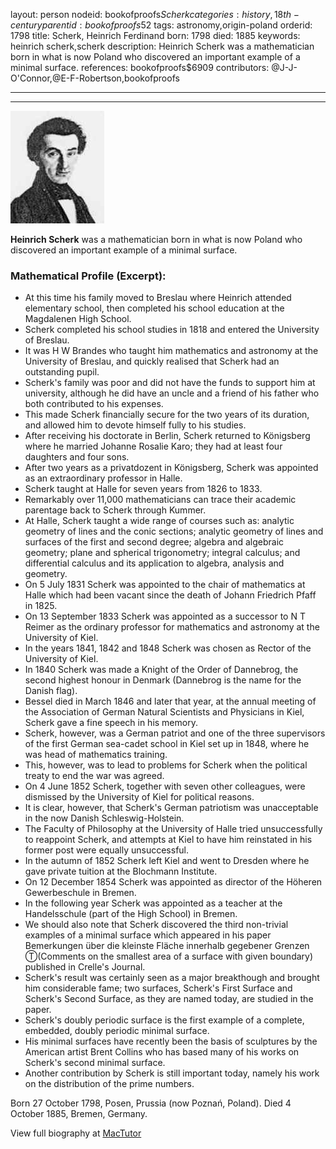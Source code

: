 layout: person
nodeid: bookofproofs$Scherk
categories: history,18th-century
parentid: bookofproofs$52
tags: astronomy,origin-poland
orderid: 1798
title: Scherk, Heinrich Ferdinand
born: 1798
died: 1885
keywords: heinrich scherk,scherk
description: Heinrich Scherk was a mathematician born in what is now Poland who discovered an important example of a minimal surface.
references: bookofproofs$6909
contributors: @J-J-O'Connor,@E-F-Robertson,bookofproofs

---



---

![Scherk.jpg](https://github.com/bookofproofs/bookofproofs.github.io/blob/main/_sources/_assets/images/portraits/Scherk.jpg?raw=true)

**Heinrich Scherk** was a mathematician born in what is now Poland who discovered an important example of a minimal surface.

### Mathematical Profile (Excerpt):
* At this time his family moved to Breslau where Heinrich attended elementary school, then completed his school education at the Magdalenen High School.
* Scherk completed his school studies in 1818 and entered the University of Breslau.
* It was H W Brandes who taught him mathematics and astronomy at the University of Breslau, and quickly realised that Scherk had an outstanding pupil.
* Scherk's family was poor and did not have the funds to support him at university, although he did have an uncle and a friend of his father who both contributed to his expenses.
* This made Scherk financially secure for the two years of its duration, and allowed him to devote himself fully to his studies.
* After receiving his doctorate in Berlin, Scherk returned to Königsberg where he married Johanne Rosalie Karo; they had at least four daughters and four sons.
* After two years as a privatdozent in Königsberg, Scherk was appointed as an extraordinary professor in Halle.
* Scherk taught at Halle for seven years from 1826 to 1833.
* Remarkably over 11,000 mathematicians can trace their academic parentage back to Scherk through Kummer.
* At Halle, Scherk taught a wide range of courses such as: analytic geometry of lines and the conic sections; analytic geometry of lines and surfaces of the first and second degree; algebra and algebraic geometry; plane and spherical trigonometry; integral calculus; and differential calculus and its application to algebra, analysis and geometry.
* On 5 July 1831 Scherk was appointed to the chair of mathematics at Halle which had been vacant since the death of Johann Friedrich Pfaff in 1825.
* On 13 September 1833 Scherk was appointed as a successor to N T Reimer as the ordinary professor for mathematics and astronomy at the University of Kiel.
* In the years 1841, 1842 and 1848 Scherk was chosen as Rector of the University of Kiel.
* In 1840 Scherk was made a Knight of the Order of Dannebrog, the second highest honour in Denmark (Dannebrog is the name for the Danish flag).
* Bessel died in March 1846 and later that year, at the annual meeting of the Association of German Natural Scientists and Physicians in Kiel, Scherk gave a fine speech in his memory.
* Scherk, however, was a German patriot and one of the three supervisors of the first German sea-cadet school in Kiel set up in 1848, where he was head of mathematics training.
* This, however, was to lead to problems for Scherk when the political treaty to end the war was agreed.
* On 4 June 1852 Scherk, together with seven other colleagues, were dismissed by the University of Kiel for political reasons.
* It is clear, however, that Scherk's German patriotism was unacceptable in the now Danish Schleswig-Holstein.
* The Faculty of Philosophy at the University of Halle tried unsuccessfully to reappoint Scherk, and attempts at Kiel to have him reinstated in his former post were equally unsuccessful.
* In the autumn of 1852 Scherk left Kiel and went to Dresden where he gave private tuition at the Blochmann Institute.
* On 12 December 1854 Scherk was appointed as director of the Höheren Gewerbeschule in Bremen.
* In the following year Scherk was appointed as a teacher at the Handelsschule (part of the High School) in Bremen.
* We should also note that Scherk discovered the third non-trivial examples of a minimal surface which appeared in his paper Bemerkungen über die kleinste Fläche innerhalb gegebener Grenzen Ⓣ(Comments on the smallest area of a surface with given boundary)  published in Crelle's Journal.
* Scherk's result was certainly seen as a major breakthough and brought him considerable fame; two surfaces, Scherk's First Surface and Scherk's Second Surface, as they are named today, are studied in the paper.
* Scherk's doubly periodic surface is the first example of a complete, embedded, doubly periodic minimal surface.
* His minimal surfaces have recently been the basis of sculptures by the American artist Brent Collins who has based many of his works on Scherk's second minimal surface.
* Another contribution by Scherk is still important today, namely his work on the distribution of the prime numbers.

Born 27 October 1798, Posen, Prussia (now Poznań, Poland). Died 4 October 1885, Bremen, Germany.

View full biography at [MacTutor](https://mathshistory.st-andrews.ac.uk/Biographies/Scherk/)
